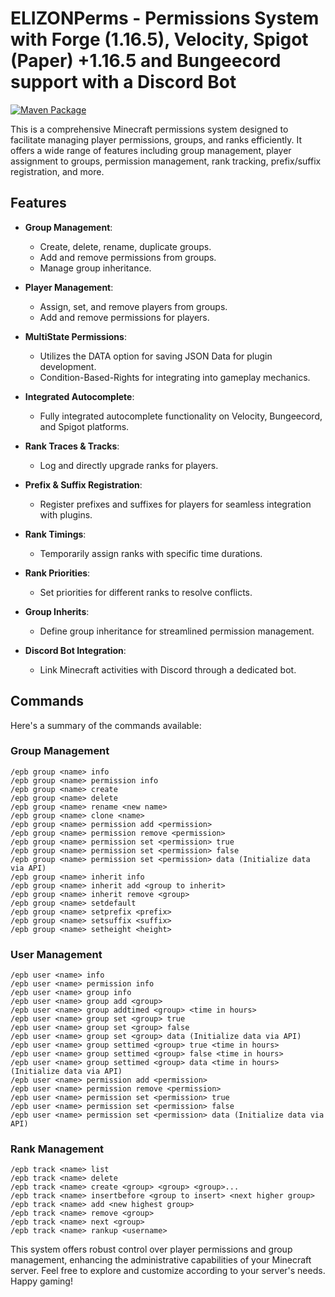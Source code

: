 # ELIZONPerms - Permissions System with Forge (1.16.5), Velocity, Spigot (Paper) +1.16.5 and Bungeecord support with a Discord Bot
[![Maven Package](https://github.com/ELIZONmedia/ELIZONPermsPremium/actions/workflows/maven-publish.yml/badge.svg?event=push)](https://github.com/ELIZONmedia/ELIZONPermsPremium/actions/workflows/maven-publish.yml)

This is a comprehensive Minecraft permissions system designed to facilitate managing player permissions, groups, and ranks efficiently. It offers a wide range of features including group management, player assignment to groups, permission management, rank tracking, prefix/suffix registration, and more.

## Features

- **Group Management**:
  - Create, delete, rename, duplicate groups.
  - Add and remove permissions from groups.
  - Manage group inheritance.

- **Player Management**:
  - Assign, set, and remove players from groups.
  - Add and remove permissions for players.

- **MultiState Permissions**:
  - Utilizes the DATA option for saving JSON Data for plugin development.
  - Condition-Based-Rights for integrating into gameplay mechanics.

- **Integrated Autocomplete**:
  - Fully integrated autocomplete functionality on Velocity, Bungeecord, and Spigot platforms.

- **Rank Traces & Tracks**:
  - Log and directly upgrade ranks for players.

- **Prefix & Suffix Registration**:
  - Register prefixes and suffixes for players for seamless integration with plugins.

- **Rank Timings**:
  - Temporarily assign ranks with specific time durations.

- **Rank Priorities**:
  - Set priorities for different ranks to resolve conflicts.

- **Group Inherits**:
  - Define group inheritance for streamlined permission management.

- **Discord Bot Integration**:
  - Link Minecraft activities with Discord through a dedicated bot.

## Commands

Here's a summary of the commands available:

### Group Management
```
/epb group <name> info
/epb group <name> permission info
/epb group <name> create
/epb group <name> delete
/epb group <name> rename <new name>
/epb group <name> clone <name>
/epb group <name> permission add <permission>
/epb group <name> permission remove <permission>
/epb group <name> permission set <permission> true 
/epb group <name> permission set <permission> false
/epb group <name> permission set <permission> data (Initialize data via API)
/epb group <name> inherit info
/epb group <name> inherit add <group to inherit>
/epb group <name> inherit remove <group>
/epb group <name> setdefault
/epb group <name> setprefix <prefix>
/epb group <name> setsuffix <suffix>
/epb group <name> setheight <height>
```

### User Management
```
/epb user <name> info
/epb user <name> permission info
/epb user <name> group info
/epb user <name> group add <group>
/epb user <name> group addtimed <group> <time in hours>
/epb user <name> group set <group> true
/epb user <name> group set <group> false
/epb user <name> group set <group> data (Initialize data via API)
/epb user <name> group settimed <group> true <time in hours>
/epb user <name> group settimed <group> false <time in hours>
/epb user <name> group settimed <group> data <time in hours> (Initialize data via API)
/epb user <name> permission add <permission>
/epb user <name> permission remove <permission>
/epb user <name> permission set <permission> true
/epb user <name> permission set <permission> false
/epb user <name> permission set <permission> data (Initialize data via API)
```

### Rank Management
```
/epb track <name> list
/epb track <name> delete
/epb track <name> create <group> <group> <group>...
/epb track <name> insertbefore <group to insert> <next higher group>
/epb track <name> add <new highest group>
/epb track <name> remove <group>
/epb track <name> next <group>
/epb track <name> rankup <username>
```

This system offers robust control over player permissions and group management, enhancing the administrative capabilities of your Minecraft server. Feel free to explore and customize according to your server's needs. Happy gaming!
